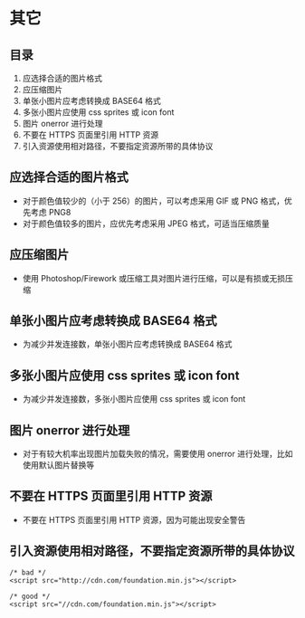 # 其它

## 目录

1. 应选择合适的图片格式
1. 应压缩图片
1. 单张小图片应考虑转换成 BASE64 格式
1. 多张小图片应使用 css sprites 或 icon font
1. 图片 onerror 进行处理
1. 不要在 HTTPS 页面里引用 HTTP 资源
1. 引入资源使用相对路径，不要指定资源所带的具体协议

## 应选择合适的图片格式

  - 对于颜色值较少的（小于 256）的图片，可以考虑采用 GIF 或 PNG 格式，优先考虑 PNG8
  - 对于颜色值较多的图片，应优先考虑采用 JPEG 格式，可适当压缩质量

## 应压缩图片

  - 使用 Photoshop/Firework 或压缩工具对图片进行压缩，可以是有损或无损压缩

## 单张小图片应考虑转换成 BASE64 格式

  - 为减少并发连接数，单张小图片应考虑转换成 BASE64 格式

## 多张小图片应使用 css sprites 或 icon font

  - 为减少并发连接数，多张小图片应使用 css sprites 或 icon font

## 图片 onerror 进行处理

  - 对于有较大机率出现图片加载失败的情况，需要使用 onerror 进行处理，比如使用默认图片替换等

## 不要在 HTTPS 页面里引用 HTTP 资源

  - 不要在 HTTPS 页面里引用 HTTP 资源，因为可能出现安全警告

## 引入资源使用相对路径，不要指定资源所带的具体协议

```
/* bad */
<script src="http://cdn.com/foundation.min.js"></script>

/* good */
<script src="//cdn.com/foundation.min.js"></script>
```
